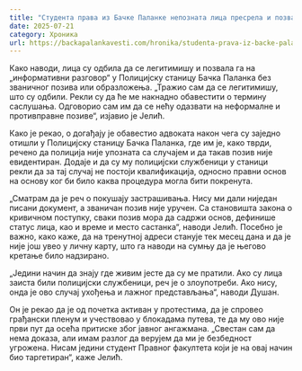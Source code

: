 ```yaml
---
title: "Студента права из Бачке Паланке непозната лица пресрела и позвала на „информативни разговор“"
date: 2025-07-21
category: Хроника
url: https://backapalankavesti.com/hronika/studenta-prava-iz-backe-palanke-nepoznata-lica-presrela-i-pozvala-na-informativni-razgovor/
---
```


Како наводи, лица су одбила да се легитимишу и позвала га на „информативни разговор“ у Полицијску станицу Бачка Паланка без званичног позива или образложења. „Тражио сам да се легитимишу, што су одбили. Рекли су да ће ме накнадно обавестити о термину саслушања. Одговорио сам им да се нећу одазвати на неформалне и противправне позиве“, изјавио је Јелић.

Како је рекао, о догађају је обавестио адвоката након чега су заједно отишли у Полицијску станицу Бачка Паланка, где им је, како тврди, речено да полиција није упозната са случајем и да такав позив није евидентиран. Додаје и да су му полицијски службеници у станици рекли да за тај случај не постоји квалификација, односно правни основ на основу ког би било каква процедура могла бити покренута.

„Сматрам да је реч о покушају застрашивања. Нису ми дали ниједан писани документ, а званичан позив није уручен. Са становишта закона о кривичном поступку, сваки позив мора да садржи основ, дефинише статус лица, као и време и место састанка“, наводи Јелић. Посебно је важно, како каже, да на тренутној адреси станује тек месец дана и да је није још увео у личну карту, што га наводи на сумњу да је његово кретање било надзирано.

„Једини начин да знају где живим јесте да су ме пратили. Ако су лица заиста били полицијски службеници, реч је о злоупотреби. Ако нису, онда је ово случај ухођења и лажног представљања“, наводи Душан.

Он је рекао да је од почетка активан у протестима, да је спровео грађански пленум и учествовао у блокадама путева, те да му ово није први пут да осећа притиске због јавног ангажмана. „Свестан сам да нема доказа, али имам разлог да верујем да ми је безбедност угрожена. Нисам једини студент Правног факултета који је на овај начин био таргетиран“, каже Јелић.
